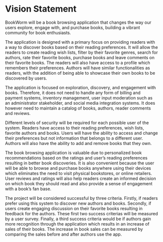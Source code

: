 # Vision Statement

BookWorm will be a book browsing application that changes the way our users explore, engage with, and purchase books, building a vibrant community for book enthusiasts.

The application is designed with a primary focus on providing readers with a way to discover books based on their reading preferences. It will allow the readers to create reading wish lists, filter by their favorite genres, search for authors, rate their favorite books, purchase books and leave comments on their favorite books. The readers will also have access to a profile which remembers their preferences. Authors will have similar functionalities as readers, with the addition of being able to showcase their own books to be discovered by users.

The application is focused on exploration, discovery, and engagement with books. Therefore, it does not need to handle any form of billing and payment systems, inventory management, user input moderation such as an administrator stakeholder, and social media integration systems. It does however need to maintain a catalog of books, authors, reader comments and reviews.

Different levels of security will be required for each possible user of the system. Readers have access to their reading preferences, wish lists, favorite authors and books. Users will have the ability to access and change their preferences but not information that belongs to a different user. Authors will also have the ability to add and remove books that they own.

The book browsing application is valuable due to personalized book recommendations based on the ratings and user’s reading preferences resulting in better book discoveries. It is also convenient because the user will be able to browse and purchase books anywhere using their devices which eliminates the need to visit physical bookstores, or online retailers. User reviews and ratings will also help readers create an informed decision on which book they should read and also provide a sense of engagement with a book’s fan base.

The project will be considered successful by three criteria. Firstly, if readers prefer using this system to discover new authors and books. Secondly, if users create engaging discussion on their favorite books resulting in feedback for the authors. These first two success criterias will be measured by a user survey. Finally, a third success criteria would be if authors gain more recognition through the application which results in an increase of sales of their books. The increase in book sales can be measured by comparing the sales before and after authors use the app.
